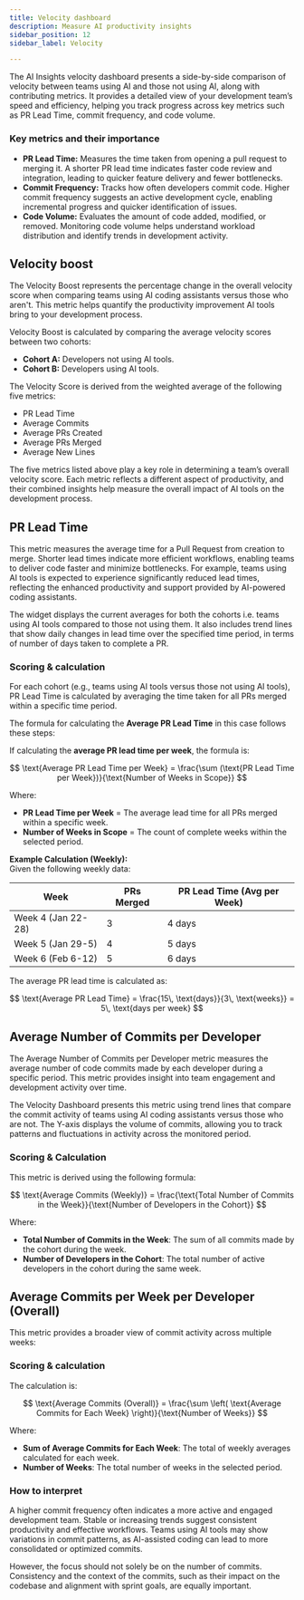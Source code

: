 ```yaml
---
title: Velocity dashboard
description: Measure AI productivity insights
sidebar_position: 12
sidebar_label: Velocity

---
```


The AI Insights velocity dashboard presents a side-by-side comparison of velocity between teams using AI and those not using AI, along with contributing metrics. It provides a detailed view of your development team’s speed and efficiency, helping you track progress across key metrics such as PR Lead Time, commit frequency, and code volume.

### Key metrics and their importance

* **PR Lead Time:** Measures the time taken from opening a pull request to merging it. A shorter PR lead time indicates faster code review and integration, leading to quicker feature delivery and fewer bottlenecks.
* **Commit Frequency:** Tracks how often developers commit code. Higher commit frequency suggests an active development cycle, enabling incremental progress and quicker identification of issues.
* **Code Volume:** Evaluates the amount of code added, modified, or removed. Monitoring code volume helps understand workload distribution and identify trends in development activity.

## Velocity boost

The Velocity Boost represents the percentage change in the overall velocity score when comparing teams using AI coding assistants versus those who aren't. This metric helps quantify the productivity improvement AI tools bring to your development process.

Velocity Boost is calculated by comparing the average velocity scores between two cohorts:

* **Cohort A:** Developers not using AI tools.
* **Cohort B:** Developers using AI tools.

The Velocity Score is derived from the weighted average of the following five metrics:

* PR Lead Time
* Average Commits
* Average PRs Created
* Average PRs Merged
* Average New Lines

The five metrics listed above play a key role in determining a team’s overall velocity score. Each metric reflects a different aspect of productivity, and their combined insights help measure the overall impact of AI tools on the development process.

## PR Lead Time

This metric measures the average time for a Pull Request from creation to merge.
Shorter lead times indicate more efficient workflows, enabling teams to deliver code faster and minimize bottlenecks. For example, teams using AI tools is expected to experience significantly reduced lead times, reflecting the enhanced productivity and support provided by AI-powered coding assistants.

The widget displays the current averages for both the cohorts i.e. teams using AI tools compared to those not using them. 
It also includes trend lines that show daily changes in lead time over the specified time period, in terms of number of days taken to complete a PR.

### Scoring & calculation

For each cohort (e.g., teams using AI tools versus those not using AI tools), PR Lead Time is calculated by averaging the time taken for all PRs merged within a specific time period. 

The formula for calculating the **Average PR Lead Time** in this case follows these steps:

If calculating the **average PR lead time per week**, the formula is:

$$
\text{Average PR Lead Time per Week} = \frac{\sum (\text{PR Lead Time per Week})}{\text{Number of Weeks in Scope}}
$$

Where:  
* **PR Lead Time per Week** = The average lead time for all PRs merged within a specific week.  
* **Number of Weeks in Scope** = The count of complete weeks within the selected period.

**Example Calculation (Weekly):**  
Given the following weekly data:

| Week  | PRs Merged | PR Lead Time (Avg per Week) |
|-------|------------|----------------------------|
| Week 4 (Jan 22-28) | 3          | 4 days                         |
| Week 5 (Jan 29-5)  | 4          | 5 days                         |
| Week 6 (Feb 6-12)  | 5          | 6 days                         |

The average PR lead time is calculated as:

$$
\text{Average PR Lead Time} = \frac{15\, \text{days}}{3\, \text{weeks}} = 5\, \text{days per week}
$$

## Average Number of Commits per Developer

The Average Number of Commits per Developer metric measures the average number of code commits made by each developer during a specific period. This metric provides insight into team engagement and development activity over time.

The Velocity Dashboard presents this metric using trend lines that compare the commit activity of teams using AI coding assistants versus those who are not. The Y-axis displays the volume of commits, allowing you to track patterns and fluctuations in activity across the monitored period.

### Scoring & Calculation

This metric is derived using the following formula:

$$
\text{Average Commits (Weekly)} = \frac{\text{Total Number of Commits in the Week}}{\text{Number of Developers in the Cohort}}
$$

Where:

* **Total Number of Commits in the Week**: The sum of all commits made by the cohort during the week.
* **Number of Developers in the Cohort**: The total number of active developers in the cohort during the same week.

## Average Commits per Week per Developer (Overall)

This metric provides a broader view of commit activity across multiple weeks:

### Scoring & calculation

The calculation is:

$$
\text{Average Commits (Overall)} = \frac{\sum \left( \text{Average Commits for Each Week} \right)}{\text{Number of Weeks}}
$$

Where:

* **Sum of Average Commits for Each Week**: The total of weekly averages calculated for each week.
* **Number of Weeks**: The total number of weeks in the selected period.

### How to interpret

A higher commit frequency often indicates a more active and engaged development team. Stable or increasing trends suggest consistent productivity and effective workflows. Teams using AI tools may show variations in commit patterns, as AI-assisted coding can lead to more consolidated or optimized commits.

However, the focus should not solely be on the number of commits. Consistency and the context of the commits, such as their impact on the codebase and alignment with sprint goals, are equally important.
